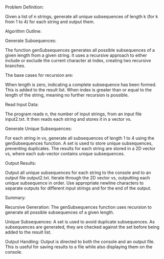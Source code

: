 Problem Definition:

Given a list of n strings, generate all unique subsequences of length k (for k from 1 to 4) for each string and output them.

Algorithm Outline:

Generate Subsequences:

The function genSubsequences generates all possible subsequences of a given length from a given string.
It uses a recursive approach to either include or exclude the current character at index, creating two recursive branches.

The base cases for recursion are:

When length is zero, indicating a complete subsequence has been formed. This is added to the result list.
When index is greater than or equal to the length of the string, meaning no further recursion is possible.

Read Input Data:

The program reads n, the number of input strings, from an input file input2.txt.
It then reads each string and stores it in a vector vs.

Generate Unique Subsequences:

For each string in vs, generate all subsequences of length 1 to 4 using the genSubsequences function.
A set is used to store unique subsequences, preventing duplicates.
The results for each string are stored in a 2D vector vs, where each sub-vector contains unique subsequences.

Output Results:

Output all unique subsequences for each string to the console and to an output file output2.txt.
Iterate through the 2D vector vs, outputting each unique subsequence in order.
Use appropriate newline characters to separate outputs for different input strings and for the end of the output.

Summary:

Recursive Generation: The genSubsequences function uses recursion to generate all possible subsequences of a given length.

Unique Subsequences: A set is used to avoid duplicate subsequences. As subsequences are generated, they are checked against the set before being added to the result list.

Output Handling: Output is directed to both the console and an output file. This is useful for saving results to a file while also displaying them on the console.
